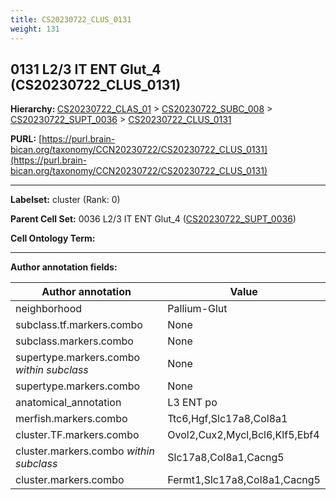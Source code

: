 ```yaml
---
title: CS20230722_CLUS_0131
weight: 131
---
```

## 0131 L2/3 IT ENT Glut_4 (CS20230722_CLUS_0131)
<b>Hierarchy: </b>
[CS20230722_CLAS_01](../CS20230722_CLAS_01) >
[CS20230722_SUBC_008](../CS20230722_SUBC_008) >
[CS20230722_SUPT_0036](../CS20230722_SUPT_0036) >
[CS20230722_CLUS_0131](../CS20230722_CLUS_0131)

**PURL:** [https://purl.brain-bican.org/taxonomy/CCN20230722/CS20230722_CLUS_0131](https://purl.brain-bican.org/taxonomy/CCN20230722/CS20230722_CLUS_0131)

---


**Labelset:** cluster (Rank: 0)

**Parent Cell Set:** 0036 L2/3 IT ENT Glut_4 ([CS20230722_SUPT_0036](../CS20230722_SUPT_0036))



**Cell Ontology Term:** 

[MARKER GENES.]: #


---

[TRANSFERRED ANNOTATIONS.]: #


[AUTHOR ANNOTATION FIELDS.]: #


**Author annotation fields:**

| Author annotation | Value |
|-------------------|-------|
|neighborhood|Pallium-Glut|
|subclass.tf.markers.combo|None|
|subclass.markers.combo|None|
|supertype.markers.combo _within subclass_|None|
|supertype.markers.combo|None|
|anatomical_annotation|L3 ENT po|
|merfish.markers.combo|Ttc6,Hgf,Slc17a8,Col8a1|
|cluster.TF.markers.combo|Ovol2,Cux2,Mycl,Bcl6,Klf5,Ebf4|
|cluster.markers.combo _within subclass_|Slc17a8,Col8a1,Cacng5|
|cluster.markers.combo|Fermt1,Slc17a8,Col8a1,Cacng5|
